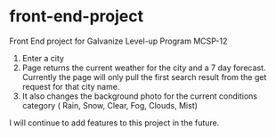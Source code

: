 # front-end-project
Front End project for Galvanize Level-up Program MCSP-12

1. Enter a city
2. Page returns the current weather for the city and a 7 day forecast. Currently the page will only pull the first search result from the get request for that city name.
3. It also changes the background photo for the current conditions category ( Rain, Snow, Clear, Fog, Clouds, Mist)

I will continue to add features to this project in the future.
